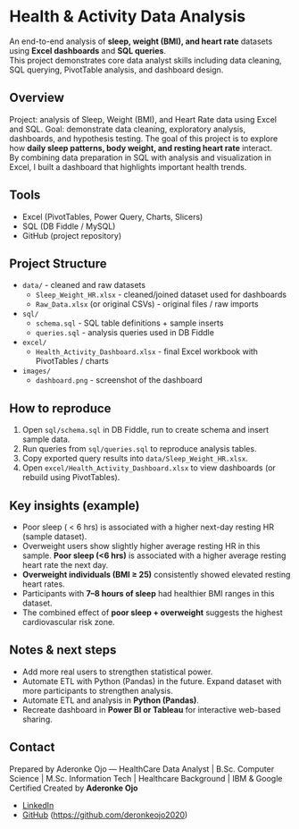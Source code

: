 # Health & Activity Data Analysis
An end-to-end analysis of **sleep, weight (BMI), and heart rate** datasets using **Excel dashboards** and **SQL queries**.  
This project demonstrates core data analyst skills including data cleaning, SQL querying, PivotTable analysis, and dashboard design.  

## Overview
Project: analysis of Sleep, Weight (BMI), and Heart Rate data using Excel and SQL.
Goal: demonstrate data cleaning, exploratory analysis, dashboards, and hypothesis testing.
The goal of this project is to explore how **daily sleep patterns, body weight, and resting heart rate** interact.  
By combining data preparation in SQL with analysis and visualization in Excel, I built a dashboard that highlights important health trends.  


## Tools
- Excel (PivotTables, Power Query, Charts, Slicers)
- SQL (DB Fiddle / MySQL)
- GitHub (project repository)

## Project Structure
- `data/` - cleaned and raw datasets
  - `Sleep_Weight_HR.xlsx` - cleaned/joined dataset used for dashboards
  - `Raw_Data.xlsx` (or original CSVs) - original files / raw imports
- `sql/`
  - `schema.sql` - SQL table definitions + sample inserts
  - `queries.sql` - analysis queries used in DB Fiddle
- `excel/`
  - `Health_Activity_Dashboard.xlsx` - final Excel workbook with PivotTables / charts
- `images/`
  - `dashboard.png` - screenshot of the dashboard

## How to reproduce
1. Open `sql/schema.sql` in DB Fiddle, run to create schema and insert sample data.
2. Run queries from `sql/queries.sql` to reproduce analysis tables.
3. Copy exported query results into `data/Sleep_Weight_HR.xlsx`.
4. Open `excel/Health_Activity_Dashboard.xlsx` to view dashboards (or rebuild using PivotTables).

## Key insights (example)
- Poor sleep ( < 6 hrs) is associated with a higher next-day resting HR (sample dataset).
- Overweight users show slightly higher average resting HR in this sample.
**Poor sleep (<6 hrs)** is associated with a higher average resting heart rate the next day.  
- **Overweight individuals (BMI ≥ 25)** consistently showed elevated resting heart rates.  
- Participants with **7–8 hours of sleep** had healthier BMI ranges in this dataset.  
- The combined effect of **poor sleep + overweight** suggests the highest cardiovascular risk zone.  

## Notes & next steps
- Add more real users to strengthen statistical power.
- Automate ETL with Python (Pandas) in the future.
Expand dataset with more participants to strengthen analysis.  
- Automate ETL and analysis in **Python (Pandas)**.  
- Recreate dashboard in **Power BI or Tableau** for interactive web-based sharing.

## Contact
Prepared by Aderonke Ojo — HealthCare Data Analyst | B.Sc. Computer Science | M.Sc. Information Tech | Healthcare Background | IBM & Google Certified
Created by **Aderonke Ojo**  
- [LinkedIn](https://www.linkedin.com/in/aderonke-ojo-7b85a1247)  
- [GitHub](#) (https://github.com/deronkeojo2020)
